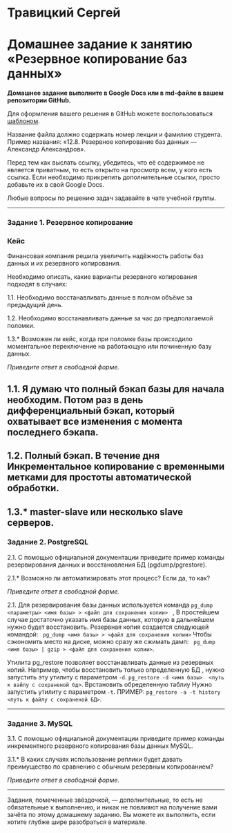 # Травицкий Сергей

# Домашнее задание к занятию «Резервное копирование баз данных»

**Домашнее задание выполните в Google Docs или в md-файле в вашем репозитории GitHub.** 

Для оформления вашего решения в GitHub можете воспользоваться [шаблоном](https://github.com/netology-code/sys-pattern-homework).

Название файла должно содержать номер лекции и фамилию студента. Пример названия: «12.8. Резервное копирование баз данных — Александр Александров».

Перед тем как выслать ссылку, убедитесь, что её содержимое не является приватным, то есть открыто на просмотр всем, у кого есть ссылка. Если необходимо прикрепить дополнительные ссылки, просто добавьте их в свой Google Docs.

Любые вопросы по решению задач задавайте в чате учебной группы.

---

### Задание 1. Резервное копирование

### Кейс
Финансовая компания решила увеличить надёжность работы баз данных и их резервного копирования. 

Необходимо описать, какие варианты резервного копирования подходят в случаях: 

1.1. Необходимо восстанавливать данные в полном объёме за предыдущий день.

1.2. Необходимо восстанавливать данные за час до предполагаемой поломки.

1.3.* Возможен ли кейс, когда при поломке базы происходило моментальное переключение на работающую или починенную базу данных.

*Приведите ответ в свободной форме.*

1.1. Я думаю что полный бэкап базы для начала необходим. Потом раз в день дифференциальный бэкап, который охватывает все изменения с момента последнего бэкапа.
---

1.2. Полный бэкап. В течение дня Инкрементальное копирование с временными метками для простоты автоматической обработки.
---

1.3.* master-slave или несколько slave серверов.
---

### Задание 2. PostgreSQL

2.1. С помощью официальной документации приведите пример команды резервирования данных и восстановления БД (pgdump/pgrestore).

2.1.* Возможно ли автоматизировать этот процесс? Если да, то как?

*Приведите ответ в свободной форме.*

2.1. Для резервирования базы данных используется команда `pg_dump <параметры> <имя базы> > <файл для сохранения копии> ` , В простейшем случае достаточно указать имя базы данных, которую в дальнейшем нужно будет восстановить. Резервная копия создается следующей командой: ` pg_dump <имя базы> > <файл для сохранения копии>` Чтобы сэкономить место на диске, можно сразу же сжимать дамп: ` pg_dump <имя базы> | gzip > <файл для сохранения копии>`.

Утилита pg_restore позволяет восстанавливать данные из резервных копий. Например, чтобы восстановить только определенную БД , нужно запустить эту утилиту с параметром `-d`. `pg_restore -d <имя базы>  <путь к вайлу с сохраненой бд>`. Врстановить обределенную таблиу Нужно запустить утилиту с параметром `-t`. ПРИМЕР: `pg_restore -a -t history <путь к файлу с сохраненой БД>`.

---

### Задание 3. MySQL

3.1. С помощью официальной документации приведите пример команды инкрементного резервного копирования базы данных MySQL. 

3.1.* В каких случаях использование реплики будет давать преимущество по сравнению с обычным резервным копированием?

*Приведите ответ в свободной форме.*

---

Задания, помеченные звёздочкой, — дополнительные, то есть не обязательные к выполнению, и никак не повлияют на получение вами зачёта по этому домашнему заданию. Вы можете их выполнить, если хотите глубже шире разобраться в материале.

